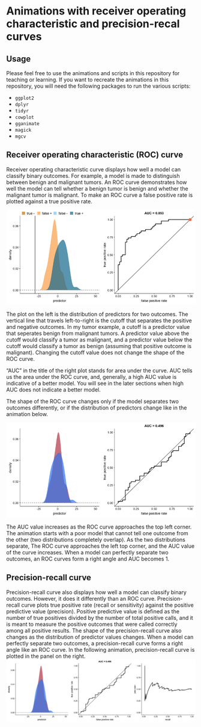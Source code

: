 Animations with receiver operating characteristic and precision-recal curves
============================================================================

Usage
-----

Please feel free to use the animations and scripts in this repository
for teaching or learning. If you want to recreate the animations in this
repository, you will need the following packages to run the various
scripts:

-   `ggplot2`
-   `dplyr`
-   `tidyr`
-   `cowplot`
-   `gganimate`
-   `magick`
-   `mgcv`

Receiver operating characteristic (ROC) curve
---------------------------------------------

Receiver operating characteristic curve displays how well a model can
classify binary outcomes. For example, a model is made to distinguish
between benign and malignant tumors. An ROC curve demonstrates how well
the model can tell whether a benign tumor is benign and whether the
malignant tumor is malignant. To make an ROC curve a false positive rate
is plotted against a true positive rate.

![](animations/cutoff.gif)

The plot on the left is the distribution of predictors for two outcomes.
The vertical line that travels left-to-right is the cutoff that
separates the positive and negative outcomes. In my tumor example, a
cutoff is a predictor value that seperates benign from malignant tumors.
A predictor value above the cutoff would classify a tumor as malignant,
and a predictor value below the cutoff would classify a tumor as benign
(assuming that positive outcome is malignant). Changing the cutoff value
does not change the shape of the ROC curve.

“AUC” in the title of the right plot stands for area under the curve.
AUC tells us the area under the ROC curve, and, generally, a high AUC
value is indicative of a better model. You will see in the later
sections when high AUC does not indicate a better model.

The shape of the ROC curve changes only if the model separates two
outcomes differently, or if the distribution of predictors change like
in the animation below.

![](animations/ROC.gif)

The AUC value increases as the ROC curve approaches the top left corner.
The animation starts with a poor model that cannot tell one outcome from
the other (two distributions completely overlap). As the two
distributions separate, The ROC curve approaches the left top corner,
and the AUC value of the curve increases. When a model can perfectly
separate two outcomes, an ROC curves form a right angle and AUC becomes
1.

Precision-recall curve
----------------------

Precision-recall curve also displays how well a model can classify
binary outcomes. However, it does it differently than an ROC curve.
Precision-recall curve plots true positive rate (recall or sensitivity)
against the positive predictive value (precision). Positive predictive
value is defined as the number of true positives divided by the number
of total positive calls, and it is meant to measure the positive
outcomes that were called correctly among all positive results. The
shape of the precision-recall curve also changes as the distribution of
predictor values changes. When a model can perfectly separate two
outcomes, a precision-recall curve forms a right angle like an ROC
curve. In the following animation, precision-recall curve is plotted in
the panel on the right. ![](animations/PR.gif)
